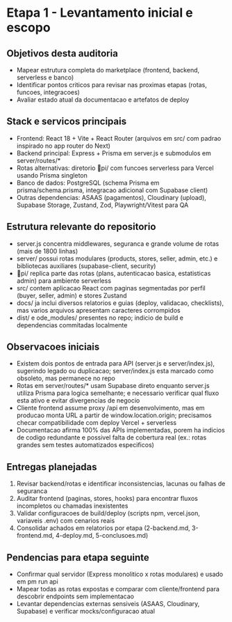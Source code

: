 # Etapa 1 - Levantamento inicial e escopo

## Objetivos desta auditoria

- Mapear estrutura completa do marketplace (frontend, backend, serverless e banco)
- Identificar pontos criticos para revisar nas proximas etapas (rotas, funcoes, integracoes)
- Avaliar estado atual da documentacao e artefatos de deploy

## Stack e servicos principais

- Frontend: React 18 + Vite + React Router (arquivos em src/ com padrao inspirado no app router do Next)
- Backend principal: Express + Prisma em server.js e submodulos em server/routes/\*
- Rotas alternativas: diretorio pi/ com funcoes serverless para Vercel usando Prisma singleton
- Banco de dados: PostgreSQL (schema Prisma em prisma/schema.prisma, integracao adicional com Supabase client)
- Outras dependencias: ASAAS (pagamentos), Cloudinary (upload), Supabase Storage, Zustand, Zod, Playwright/Vitest para QA

## Estrutura relevante do repositorio

- server.js concentra middlewares, seguranca e grande volume de rotas (mais de 1800 linhas)
- server/ possui rotas modulares (products, stores, seller, admin, etc.) e bibliotecas auxiliares (supabase-client, security)
- pi/ replica parte das rotas (plans, autenticacao basica, estatisticas admin) para ambiente serverless
- src/ contem aplicacao React com paginas segmentadas por perfil (buyer, seller, admin) e stores Zustand
- docs/ ja inclui diversos relatorios e guias (deploy, validacao, checklists), mas varios arquivos apresentam caracteres corrompidos
- dist/ e
  ode_modules/ presentes no repo; indicio de build e dependencias commitadas localmente

## Observacoes iniciais

- Existem dois pontos de entrada para API (server.js e server/index.js), sugerindo legado ou duplicacao; server/index.js esta marcado como obsoleto, mas permanece no repo
- Rotas em server/routes/\* usam Supabase direto enquanto server.js utiliza Prisma para logica semelhante; e necessario verificar qual fluxo esta ativo e evitar divergencias de negocio
- Cliente frontend assume proxy /api em desenvolvimento, mas em producao monta URL a partir de window.location.origin; precisamos checar compatibilidade com deploy Vercel + serverless
- Documentacao afirma 100% das APIs implementadas, porem ha indicios de codigo redundante e possivel falta de cobertura real (ex.: rotas grandes sem testes automatizados especificos)

## Entregas planejadas

1. Revisar backend/rotas e identificar inconsistencias, lacunas ou falhas de seguranca
2. Auditar frontend (paginas, stores, hooks) para encontrar fluxos incompletos ou chamadas inexistentes
3. Validar configuracoes de build/deploy (scripts npm, vercel.json, variaveis .env) com cenarios reais
4. Consolidar achados em relatorios por etapa ( 2-backend.md,  3-frontend.md,  4-deploy.md,  5-conclusoes.md)

## Pendencias para etapa seguinte

- Confirmar qual servidor (Express monolitico x rotas modulares) e usado em
  pm run api
- Mapear todas as rotas expostas e comparar com cliente/frontend para descobrir endpoints sem implementacao
- Levantar dependencias externas sensiveis (ASAAS, Cloudinary, Supabase) e verificar mocks/configuracao atual
